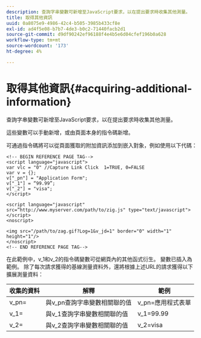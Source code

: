 ```yaml
---
description: 查詢字串變數可新增至JavaScript要求，以在提出要求時收集其他測量。
title: 取得其他資訊
uuid: 0a8075e9-4986-42c4-b505-3985b433cf8e
exl-id: ad4f5e08-b7b7-4de3-b0c2-71440facb2d1
source-git-commit: d9df90242ef96188f4e4b5e6d04cfef196b0a628
workflow-type: tm+mt
source-wordcount: '173'
ht-degree: 4%

---
```


# 取得其他資訊{#acquiring-additional-information}

查詢字串變數可新增至JavaScript要求，以在提出要求時收集其他測量。

這些變數可以手動新增，或由頁面本身的指令碼新增。

可通過指令碼將可以從頁面獲取的附加資訊添加到嵌入對象，例如使用以下代碼：

```
<!-- BEGIN REFERENCE PAGE TAG--> 
<script language="javascript"> 
var vlc = "0" //Capture Link Click  1=TRUE, 0=FALSE 
var v = {}; 
v["_pn"] = "Application Form"; 
v["_1"] = “99.99”; 
v["_2"] = "visa"; 
</script> 
 
<script language="javascript" src=”http://www.myserver.com/path/to/zig.js" type="text/javascript"></script> 
<noscript> 
 
<img src="/path/to/zag.gif?Log=1&v_jd=1" border="0" width="1" height="1"/> 
</noscript> 
<!-- END REFERENCE PAGE TAG-->
```

在此範例中，v_1和v_2的指令碼變數可從網頁內的其他函式衍生。 變數已插入為範例。 除了每次請求獲得的基線測量資料外，還將根據上述URL的請求獲得以下擴展測量資料：

| 收集的資料 | 解釋 | 範例 |
|---|---|---|
| v_pn= | 與v_pn查詢字串變數相關聯的值 | v_pn=應用程式表單 |
| v_1= | 與v_1查詢字串變數相關聯的值 | v_1=99.99 |
| v_2= | 與v_2查詢字串變數相關聯的值 | v_2=visa |

